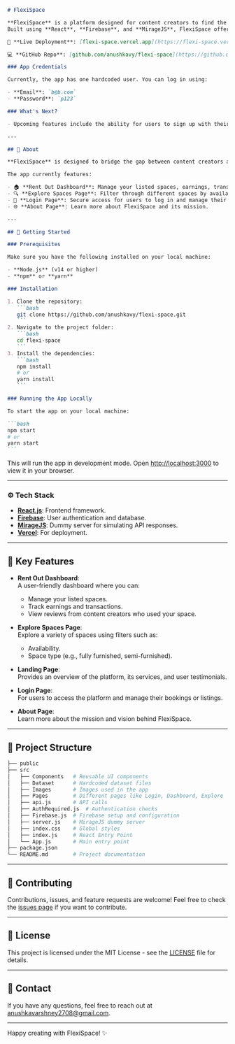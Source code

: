 ````md
# FlexiSpace

**FlexiSpace** is a platform designed for content creators to find the perfect spots for their work or for individuals to rent out available spaces in their homes or properties. Whether you're shooting videos, taking photos, or just need a creative space to work in, FlexiSpace connects you with the ideal setup.
Built using **React**, **Firebase**, and **MirageJS**, FlexiSpace offers a modern and responsive interface for both content creators and space owners.

🔗 **Live Deployment**: [flexi-space.vercel.app](https://flexi-space.vercel.app)

💻 **GitHub Repo**: [github.com/anushkavy/flexi-space](https://github.com/anushkavy/flexi-space)

### App Credentials

Currently, the app has one hardcoded user. You can log in using:

- **Email**: `b@b.com`
- **Password**: `p123`

### What's Next?

- Upcoming features include the ability for users to sign up with their own credentials.

---

## 📝 About

**FlexiSpace** is designed to bridge the gap between content creators and available creative spaces. Whether you're looking for a fully furnished studio or a simple, natural setting, FlexiSpace allows you to browse and book spaces that suit your creative needs. Additionally, users can rent out their own spaces to earn money.

The app currently features:

- 🏠 **Rent Out Dashboard**: Manage your listed spaces, earnings, transactions, reviews, and more.
- 🔍 **Explore Spaces Page**: Filter through different spaces by availability, furnishing levels, and more.
- 📄 **Login Page**: Secure access for users to log in and manage their bookings or spaces.
- 🌐 **About Page**: Learn more about FlexiSpace and its mission.

---

## 🚀 Getting Started

### Prerequisites

Make sure you have the following installed on your local machine:

- **Node.js** (v14 or higher)
- **npm** or **yarn**

### Installation

1. Clone the repository:
   ```bash
   git clone https://github.com/anushkavy/flexi-space.git
   ```
2. Navigate to the project folder:
   ```bash
   cd flexi-space
   ```
3. Install the dependencies:
   ```bash
   npm install
   # or
   yarn install
   ```

### Running the App Locally

To start the app on your local machine:

```bash
npm start
# or
yarn start
```
````

This will run the app in development mode. Open [http://localhost:3000](http://localhost:3000) to view it in your browser.

---

### ⚙️ Tech Stack

- **[React.js](https://reactjs.org/)**: Frontend framework.
- **[Firebase](https://firebase.google.com/)**: User authentication and database.
- **[MirageJS](https://miragejs.com/)**: Dummy server for simulating API responses.
- **[Vercel](https://vercel.com/)**: For deployment.

---

## 🔑 Key Features

- **Rent Out Dashboard**:  
  A user-friendly dashboard where you can:

  - Manage your listed spaces.
  - Track earnings and transactions.
  - View reviews from content creators who used your space.

- **Explore Spaces Page**:  
  Explore a variety of spaces using filters such as:
  - Availability.
  - Space type (e.g., fully furnished, semi-furnished).
- **Landing Page**:  
  Provides an overview of the platform, its services, and user testimonials.

- **Login Page**:  
  For users to access the platform and manage their bookings or listings.

- **About Page**:  
  Learn more about the mission and vision behind FlexiSpace.

---

## 📂 Project Structure

```bash
├── public
├── src
│   ├── Components   # Reusable UI components
│   ├── Dataset      # Hardcoded dataset files
│   ├── Images       # Images used in the app
│   ├── Pages        # Different pages like Login, Dashboard, Explore
│   ├── api.js       # API calls
│   ├── AuthRequired.js  # Authentication checks
│   ├── Firebase.js  # Firebase setup and configuration
│   ├── server.js    # MirageJS dummy server
│   ├── index.css    # Global styles
│   ├── index.js     # React Entry Point
│   └── App.js       # Main entry point
├── package.json
└── README.md        # Project documentation
```

---

## 🤝 Contributing

Contributions, issues, and feature requests are welcome! Feel free to check the [issues page](https://github.com/anushkavy/flexi-space/issues) if you want to contribute.

---

## 📝 License

This project is licensed under the MIT License - see the [LICENSE](https://github.com/anushkavy/flexi-space/blob/main/LICENSE) file for details.

---

## 💬 Contact

If you have any questions, feel free to reach out at [anushkavarshney2708@gmail.com](mailto:anushkavarshney2708@gmail.com).

---

Happy creating with FlexiSpace! ✨
